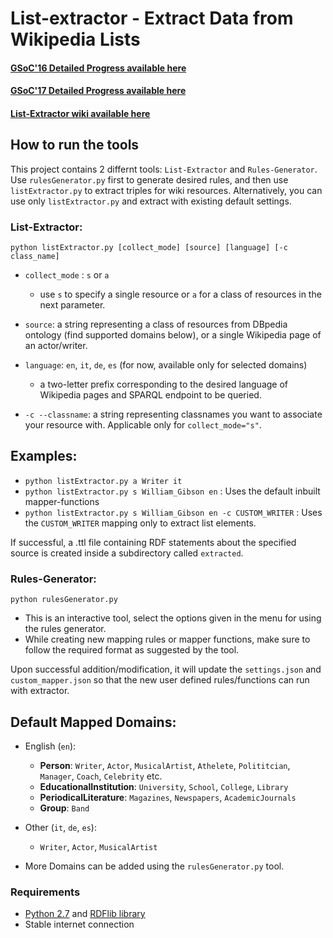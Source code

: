 # List-extractor - Extract Data from Wikipedia Lists

#### [GSoC'16 Detailed Progress available here](https://github.com/dbpedia/extraction-framework/wiki/GSoC_2016_Progress_Federica)
#### [GSoC'17 Detailed Progress available here](https://github.com/dbpedia/list-extractor/wiki/GSoC-2017:-Krishanu-Konar-progress)
#### [List-Extractor wiki available here](https://github.com/dbpedia/list-extractor/wiki)

## How to run the tools

This project contains 2 differnt tools: `List-Extractor` and `Rules-Generator`.
Use `rulesGenerator.py` first to generate desired rules, and then use `listExtractor.py` to extract triples for wiki resources.
Alternatively, you can use only `listExtractor.py` and extract with existing default settings.

### List-Extractor:

`python listExtractor.py [collect_mode] [source] [language] [-c class_name]`

* `collect_mode` : `s` or `a`

    * use `s` to specify a single resource or `a` for a class of resources in the next parameter.

* `source`: a string representing a class of resources from DBpedia ontology (find supported domains below), or a single Wikipedia page of an actor/writer.

* `language`: `en`, `it`, `de`, `es` (for now, available only for selected domains)

    * a two-letter prefix corresponding to the desired language of Wikipedia pages and SPARQL endpoint to be queried.

* `-c --classname`: a string representing classnames you want to associate your resource with. Applicable only for `collect_mode="s"`. 
## Examples: 

* `python listExtractor.py a Writer it` 
* `python listExtractor.py s William_Gibson en` : Uses the default inbuilt mapper-functions
* `python listExtractor.py s William_Gibson en -c CUSTOM_WRITER` : Uses the `CUSTOM_WRITER` mapping only to extract list elements.

If successful, a .ttl file containing RDF statements about the specified source is created inside a subdirectory called `extracted`.

### Rules-Generator:

`python rulesGenerator.py`

* This is an interactive tool, select the options given in the menu for using the rules generator.
* While creating new mapping rules or mapper functions, make sure to follow the required format as suggested by the tool.

Upon successful addition/modification, it will update the `settings.json` and `custom_mapper.json` so that the new user defined rules/functions can run with extractor.

## Default Mapped Domains:

* English (`en`):
    * **Person**: `Writer`, `Actor`, `MusicalArtist`, `Athelete`, `Polititcian`, `Manager`, `Coach`, `Celebrity` etc.
    * **EducationalInstitution**: `University`, `School`, `College`, `Library`
    * **PeriodicalLiterature**: `Magazines`, `Newspapers`, `AcademicJournals`
    * **Group**: `Band`

* Other (`it`, `de`, `es`):
    * `Writer`, `Actor`, `MusicalArtist`

* More Domains can be added using the `rulesGenerator.py` tool.


### Requirements
* [Python 2.7](https://www.python.org/download/releases/2.7/) and [RDFlib library](http://rdflib.readthedocs.io/en/stable/gettingstarted.html)
* Stable internet connection

